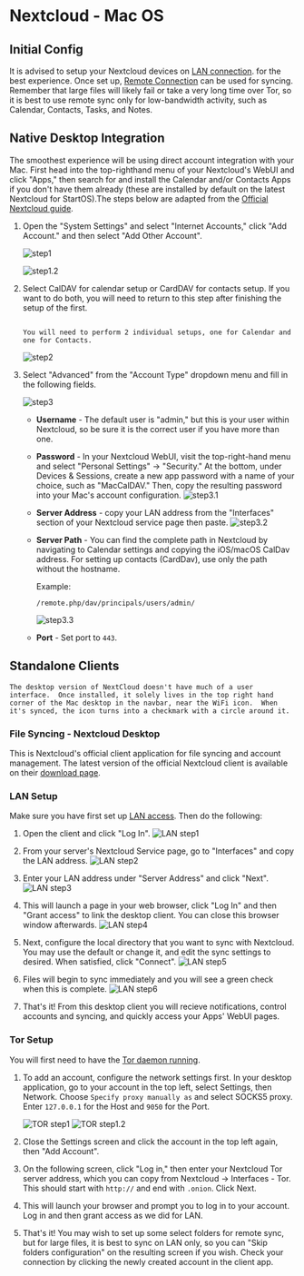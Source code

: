 # Nextcloud - Mac OS 

## Initial Config

It is advised to setup your Nextcloud devices on [LAN connection](/user-manual/connecting-locally.md). for the best experience.  Once set up, [Remote Connection](/user-manual/connecting-remotely.md) can be used for syncing. Remember that large files will likely fail or take a very long time over Tor, so it is best to use remote sync only for low-bandwidth activity, such as Calendar, Contacts, Tasks, and Notes.

## Native Desktop Integration

The smoothest experience will be using direct account integration with your Mac. First head into the top-righthand menu of your Nextcloud's WebUI and click "Apps," then search for and install the Calendar and/or Contacts Apps if you don't have them already (these are installed by default on the latest Nextcloud for StartOS).The steps below are adapted from the [Official Nextcloud guide](https://docs.nextcloud.com/server/24/user_manual/en/groupware/sync_osx.html).

1. Open the "System Settings" and select "Internet Accounts," click "Add Account." and then select "Add Other Account".

    ![step1](../assets/native-nextcloud-integration-macos-step1.png)

    ![step1.2](../assets/native-nextcloud-integration-macos-step1.2.png)

1. Select CalDAV for calendar setup or CardDAV for contacts setup. If you want to do both, you will need to return to this step after finishing the setup of the first.

    ```admonish note

    You will need to perform 2 individual setups, one for Calendar and one for Contacts.

    ```

    ![step2](../assets/native-nextcloud-integration-macos-step2.png)

1. Select "Advanced" from the "Account Type" dropdown menu and fill in the following fields.

    ![step3](../assets/native-nextcloud-integration-macos-step3.png)

    - **Username** - The default user is "admin," but this is your user within Nextcloud, so be sure it is the correct user if you have more than one.

    -  **Password** - In your Nextcloud WebUI, visit the top-right-hand menu and select "Personal Settings" -> "Security." At the bottom, under Devices & Sessions, create a new app password with a name of your choice, such as "MacCalDAV." Then, copy the resulting password into your Mac's account configuration. 
        ![step3.1](../assets/native-nextcloud-integration-macos-step3.1.png)

    - **Server Address** - copy your LAN address from the "Interfaces" section of your Nextcloud service page then paste.
        ![step3.2](../assets/native-nextcloud-integration-macos-step3.2.png)

    - **Server Path** - You can find the complete path in Nextcloud by navigating to Calendar settings and copying the iOS/macOS CalDav address. For setting up contacts (CardDav), use only the path without the hostname.
    
        Example:

         `/remote.php/dav/principals/users/admin/`

        ![step3.3](../assets/native-nextcloud-integration-macos-step3.3.png)

    - **Port** - Set port to `443`.

## Standalone Clients

```admonish note
The desktop version of NextCloud doesn't have much of a user interface.  Once installed, it solely lives in the top right hand corner of the Mac desktop in the navbar, near the WiFi icon.  When it's synced, the icon turns into a checkmark with a circle around it.
```

### File Syncing - Nextcloud Desktop

This is Nextcloud's official client application for file syncing and account management.  The latest version of the official Nextcloud client is available on their [download page](https://nextcloud.com/install/#install-clients).

### LAN Setup

Make sure you have first set up [LAN access](/user-manual/connecting-locally.md).  Then do the following:

1. Open the client and click "Log In".
    ![LAN step1](../assets/nextcloud-mac-step1.png)

1. From your server's Nextcloud Service page, go to "Interfaces" and copy the LAN address.
    ![LAN step2](../assets/nextcloud-mac-step2.png)

1. Enter your LAN address under "Server Address" and click "Next".
    ![LAN step3](../assets/nextcloud-mac-step3.png)

1. This will launch a page in your web browser, click "Log In" and then "Grant access" to link the desktop client. You can close this browser window afterwards.
    ![LAN step4](../assets/nextcloud-mac-step4.png)

1. Next, configure the local directory that you want to sync with Nextcloud. You may use the default or change it, and edit the sync settings to desired. When satisfied, click "Connect".
    ![LAN step5](../assets/nextcloud-mac-step5.png)

1. Files will begin to sync immediately and you will see a green check when this is complete.
    ![LAN step6](../assets/nextcloud-mac-step6.png)

1. That's it! From this desktop client you will recieve notifications, control accounts and syncing, and quickly access your Apps' WebUI pages.

### Tor Setup

You will first need to have the [Tor daemon running](/device-guides/mac/tor.md).

1. To add an account, configure the network settings first. In your desktop application, go to your account in the top left, select Settings, then Network. Choose `Specify proxy manually as` and select SOCKS5 proxy. Enter `127.0.0.1` for the Host and `9050` for the Port.

    ![TOR step1](../assets/nextcloud-mac-tor2.png)
    ![TOR step1.2](../assets/nextcloud-mac-tor3.png)

1. Close the Settings screen and click the account in the top left again, then "Add Account".
1. On the following screen, click "Log in," then enter your Nextcloud Tor server address, which you can copy from Nextcloud -> Interfaces - Tor. This should start with ``http://`` and end with ``.onion``. Click Next.
1. This will launch your browser and prompt you to log in to your account. Log in and then grant access as we did for LAN.
1. That's it! You may wish to set up some select folders for remote sync, but for large files, it is best to sync on LAN only, so you can "Skip folders configuration" on the resulting screen if you wish. Check your connection by clicking the newly created account in the client app.